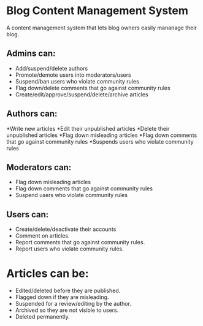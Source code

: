 # Blog Content Management System

A content management system that lets blog owners easily mananage their blog.


## Admins can:
* Add/suspend/delete authors
* Promote/demote users into moderators/users
* Suspend/ban users who violate community rules
* Flag down/delete comments that go against community rules
* Create/edit/approve/suspend/delete/archive articles


## Authors can:
*Write new articles
*Edit their unpublished articles
*Delete their unpublished articles
*Flag down misleading articles
*Flag down comments that go against community rules
*Suspends users who violate community rules

## Moderators can:
* Flag down misleading articles
* Flag down comments that go against community rules
* Suspend users who violate community rules

## Users can:
* Create/delete/deactivate their accounts
* Comment on articles.
* Report comments that go against community rules.
* Report users who violate community rules.

# Articles can be:
* Edited/deleted before they are published.
* Flagged down if they are misleading.
* Suspended for a review/editing by the author.
* Archived so they are not visible to users.
* Deleted permanently.



